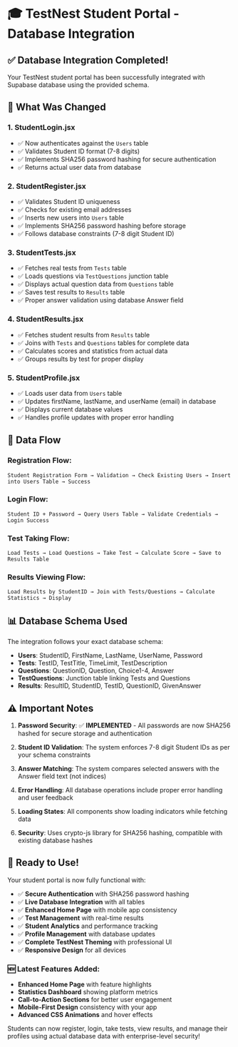 # 🎓 TestNest Student Portal - Database Integration

## ✅ Database Integration Completed!

Your TestNest student portal has been successfully integrated with Supabase database using the provided schema.

## 🔧 What Was Changed

### 1. **StudentLogin.jsx** 
- ✅ Now authenticates against the `Users` table
- ✅ Validates Student ID format (7-8 digits)
- ✅ Implements SHA256 password hashing for secure authentication
- ✅ Returns actual user data from database

### 2. **StudentRegister.jsx**
- ✅ Validates Student ID uniqueness 
- ✅ Checks for existing email addresses
- ✅ Inserts new users into `Users` table
- ✅ Implements SHA256 password hashing before storage
- ✅ Follows database constraints (7-8 digit Student ID)

### 3. **StudentTests.jsx**
- ✅ Fetches real tests from `Tests` table
- ✅ Loads questions via `TestQuestions` junction table
- ✅ Displays actual question data from `Questions` table
- ✅ Saves test results to `Results` table
- ✅ Proper answer validation using database Answer field

### 4. **StudentResults.jsx**
- ✅ Fetches student results from `Results` table
- ✅ Joins with `Tests` and `Questions` tables for complete data
- ✅ Calculates scores and statistics from actual data
- ✅ Groups results by test for proper display

### 5. **StudentProfile.jsx**
- ✅ Loads user data from `Users` table
- ✅ Updates firstName, lastName, and userName (email) in database
- ✅ Displays current database values
- ✅ Handles profile updates with proper error handling

## 🔄 Data Flow

### Registration Flow:
```
Student Registration Form → Validation → Check Existing Users → Insert into Users Table → Success
```

### Login Flow:
```
Student ID + Password → Query Users Table → Validate Credentials → Login Success
```

### Test Taking Flow:
```
Load Tests → Load Questions → Take Test → Calculate Score → Save to Results Table
```

### Results Viewing Flow:
```
Load Results by StudentID → Join with Tests/Questions → Calculate Statistics → Display
```

## 📊 Database Schema Used

The integration follows your exact database schema:

- **Users**: StudentID, FirstName, LastName, UserName, Password
- **Tests**: TestID, TestTitle, TimeLimit, TestDescription  
- **Questions**: QuestionID, Question, Choice1-4, Answer
- **TestQuestions**: Junction table linking Tests and Questions
- **Results**: ResultID, StudentID, TestID, QuestionID, GivenAnswer

## ⚠️ Important Notes

1. **Password Security**: ✅ **IMPLEMENTED** - All passwords are now SHA256 hashed for secure storage and authentication

2. **Student ID Validation**: The system enforces 7-8 digit Student IDs as per your schema constraints

3. **Answer Matching**: The system compares selected answers with the Answer field text (not indices)

4. **Error Handling**: All database operations include proper error handling and user feedback

5. **Loading States**: All components show loading indicators while fetching data

6. **Security**: Uses crypto-js library for SHA256 hashing, compatible with existing database hashes

## 🚀 Ready to Use!

Your student portal is now fully functional with:
- ✅ **Secure Authentication** with SHA256 password hashing
- ✅ **Live Database Integration** with all tables
- ✅ **Enhanced Home Page** with mobile app consistency  
- ✅ **Test Management** with real-time results
- ✅ **Student Analytics** and performance tracking
- ✅ **Profile Management** with database updates
- ✅ **Complete TestNest Theming** with professional UI
- ✅ **Responsive Design** for all devices

### 🆕 Latest Features Added:
- **Enhanced Home Page** with feature highlights
- **Statistics Dashboard** showing platform metrics  
- **Call-to-Action Sections** for better user engagement
- **Mobile-First Design** consistency with your app
- **Advanced CSS Animations** and hover effects

Students can now register, login, take tests, view results, and manage their profiles using actual database data with enterprise-level security!
